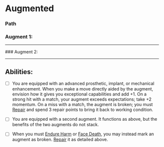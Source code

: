 # Augmented
### Path
### Augment 1:
<hr>
### Augment 2:
<hr>

## Abilities:
- [ ] You are equipped with an advanced prosthetic, implant, or mechanical enhancement. When you make a move directly aided by the augment, envision how it gives you exceptional capabilities and add +1. On a strong hit with a match, your augment exceeds expectations; take +2 momentum. On a miss with a match, the augment is broken; you must [Repair](Moves/recover/repair) and spend 3 repair points to bring it back to working condition.

- [ ] You are equipped with a second augment. It functions as above, but the benefits of the two augments do not stack.

- [ ] When you must [Endure Harm](Moves/suffer/endure_harm) or [Face Death](Moves/threshold/face_death), you may instead mark an augment as broken. [Repair](Moves/recover/repair) it as detailed above.

